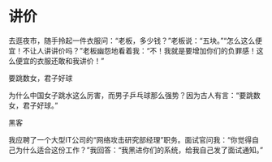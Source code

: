# 讲价

去逛夜市，随手拎起一件衣服问：“老板，多少钱？”老板说：“五块。”“怎么这么便宜！不让人讲讲价吗？”老板幽怨地看着我：“不！我就是要增加你们的负罪感！这么便宜的衣服还敢和我讲价！” 

要跳数女，君子好球 

为什么中国女子跳水这么厉害，而男子乒乓球那么强势？因为古人有言：“要跳数女，君子好球。” 

黑客 

我应聘了一个大型IT公司的“网络攻击研究部经理”职务。面试官问我：“你觉得自己为什么适合这份工作？”我回答：“我黑进你们的系统，给我自己发了面试通知。”